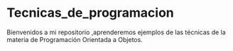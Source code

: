 # Tecnicas_de_programacion
Bienvenidos a mi repositorio ,aprenderemos ejemplos de las técnicas de la materia de Programación Orientada a Objetos.
